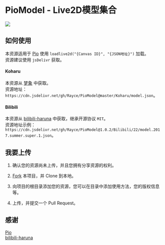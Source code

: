 # PioModel - Live2D模型集合

![](https://i.loli.net/2019/01/06/5c30f2870b36b.png)

## 如何使用
本资源适用于 [Pio](https://github.com/Dreamer-Paul/Pio) 使用 `loadlive2d("{Canvas ID}", "{JSON地址}")` 加载。  
资源建议使用 `jsDelivr` 获取。

#### Koharu
本资源从 [梦象](https://mx-model.ga/model/koharu.html) 中获取。  
资源地址： `https://cdn.jsdelivr.net/gh/Rayce/PioModel@master/Koharu/model.json`。

#### Bilibili
本资源从 [bilibili-haruna](https://github.com/52cik/bilibili-haruna) 中获取，继承开源协议 `MIT`。  
资源地址示例： `https://cdn.jsdelivr.net/gh/Rayce/PioModel@1.0.2/Bilibili/22/model.2017.summer.super.1.json`。

## 我要上传
1. 确认您的资源尚未上传，并且您拥有分享资源的权利。

1. [Fork](https://github.com/Rayce/PioModel/fork) 本项目，并 Clone 到本地。

1. 向项目的根目录添加您的资源，您可以在目录中添加使用方法，您的版权信息等。

1. 上传，并提交一个 Pull Request。

## 感谢
[Pio](https://github.com/Dreamer-Paul/Pio)  
[bilibili-haruna](https://github.com/52cik/bilibili-haruna)  
